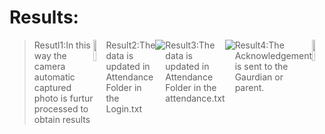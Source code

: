 # Results:
><div style="display:flex;gap=5px;">
>   Resutl1:In this way the camera automatic captured photo is furtur processed to obtain results
>  <div><img src="https://user-images.githubusercontent.com/106643865/236117077-50c46d6b-6b94-4dce-9ba8-e28ee4e02012.png" height=50% width=50% > </div>
>   Result2:The data is updated in Attendance Folder in the Login.txt
>  <div><img src="https://user-images.githubusercontent.com/106643865/236121325-348348d4-e3ee-4049-a95d-2d934d9e01d5.png"></div>
>   Result3:The data is updated in Attendance Folder in the attendance.txt
>  <div><img src="https://user-images.githubusercontent.com/106643865/236121921-82f74424-a1e9-4183-9baf-dfcb955a7614.png"></div>
>   Result4:The Acknowledgement is sent to the Gaurdian or parent.
>  <div><img src="https://user-images.githubusercontent.com/106643865/236117124-e975b724-d9fb-451c-84b8-255b91c9291c.png" height=50% width=50% ></div>
</div>
